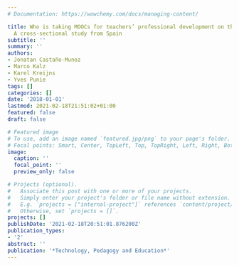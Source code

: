 ```yaml
---
# Documentation: https://wowchemy.com/docs/managing-content/

title: Who is taking MOOCs for teachers’ professional development on the use of ICT?
  A cross-sectional study from Spain
subtitle: ''
summary: ''
authors:
- Jonatan Castaño-Munoz
- Marco Kalz
- Karel Kreijns
- Yves Punie
tags: []
categories: []
date: '2018-01-01'
lastmod: 2021-02-18T21:51:02+01:00
featured: false
draft: false

# Featured image
# To use, add an image named `featured.jpg/png` to your page's folder.
# Focal points: Smart, Center, TopLeft, Top, TopRight, Left, Right, BottomLeft, Bottom, BottomRight.
image:
  caption: ''
  focal_point: ''
  preview_only: false

# Projects (optional).
#   Associate this post with one or more of your projects.
#   Simply enter your project's folder or file name without extension.
#   E.g. `projects = ["internal-project"]` references `content/project/deep-learning/index.md`.
#   Otherwise, set `projects = []`.
projects: []
publishDate: '2021-02-18T20:51:01.876200Z'
publication_types:
- '2'
abstract: ''
publication: '*Technology, Pedagogy and Education*'
---
```

